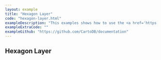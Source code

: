 ```yaml
---
layout: example
title: "Hexagon Layer"
code: "hexagon-layer.html"
exampleDescription: "This examples shows how to use the <a href='https://deck.gl/docs/api-reference/aggregation-layers/hexagon-layer'>HexagonLayer</a> to render a hexagon heatmap based on an array of inputs."
exampleExtraCode: ""
exampleGithub: "https://github.com/CartoDB/documentation"
---
```

## Hexagon Layer

